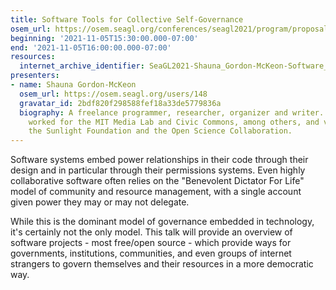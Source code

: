 ```yaml
---
title: Software Tools for Collective Self-Governance
osem_url: https://osem.seagl.org/conferences/seagl2021/program/proposals/851
beginning: '2021-11-05T15:30:00.000-07:00'
end: '2021-11-05T16:00:00.000-07:00'
resources:
  internet_archive_identifier: SeaGL2021-Shauna_Gordon-McKeon-Software_Tools_for_Collective_Self-Governance
presenters:
- name: Shauna Gordon-McKeon
  osem_url: https://osem.seagl.org/users/148
  gravatar_id: 2bdf820f298588fef18a33de5779836a
  biography: A freelance programmer, researcher, organizer and writer. Shauna has
    worked for the MIT Media Lab and Civic Commons, among others, and volunteers with
    the Sunlight Foundation and the Open Science Collaboration.
---
```


Software systems embed power relationships in their code through their design and in particular through their permissions systems. Even highly collaborative software often relies on the "Benevolent Dictator For Life" model of community and resource management, with a single account given power they may or may not delegate.

While this is the dominant model of governance embedded in technology, it's certainly not the only model. This talk will provide an overview of software projects - most free/open source - which provide ways for governments, institutions, communities, and even groups of internet strangers to govern themselves and their resources in a more democratic way.
